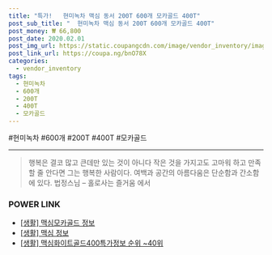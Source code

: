 ```yaml
--- 
title: "특가!   현미녹차 맥심 동서 200T 600개 모카골드 400T" 
post_sub_title: "  현미녹차 맥심 동서 200T 600개 모카골드 400T" 
post_money: ₩ 66,800 
post_date: 2020.02.01 
post_img_url: https://static.coupangcdn.com/image/vendor_inventory/images/2016/11/18/16/4/5d52ee6a-10e4-43c1-83af-6f891331838f.jpg 
post_link_url: https://coupa.ng/bnO78X 
categories: 
  - vendor_inventory 
tags: 
  - 현미녹차 
  - 600개 
  - 200T 
  - 400T 
  - 모카골드 
--- 
```

  #현미녹차 #600개 #200T #400T #모카골드 
<hr> 

> 행복은 결코 많고 큰데만 있는 것이 아니다 작은 것을 가지고도 고마워 하고 만족할 줄 안다면 그는 행복한 사람이다. 여백과 공간의 아름다움은 단순함과 간소함에 있다. 법정스님 – 홀로사는 즐거움 에서 


### POWER LINK

* <a href="https://blog.naver.com/sakai111/221765358855" target="_blank"> [생활] 맥심모카골드 정보 </a>
* <a href="https://blog.naver.com/fash111/221767936833" target="_blank"> [생활] 맥심 정보 </a>
* <a href="https://blog.naver.com/sakai111/221775684466" target="_blank"> [생활] 맥심화이트골드400특가정보 순위 ~40위</a>
